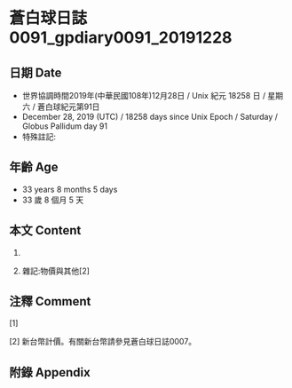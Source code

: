 # 蒼白球日誌0091_gpdiary0091_20191228 #

## 日期 Date ##

* 世界協調時間2019年(中華民國108年)12月28日 / Unix 紀元 18258 日 / 星期六 / 蒼白球紀元第91日
* December 28, 2019 (UTC) / 18258 days since Unix Epoch / Saturday / Globus Pallidum day 91
* 特殊註記:

## 年齡 Age ##

* 33 years 8 months 5 days
* 33 歲 8 個月 5 天

## 本文 Content ##

1. 

    
2. 雜記:物價與其他[2]

    

## 注釋 Comment ##

[1] 


[2] 新台幣計價。有關新台幣請參見蒼白球日誌0007。



## 附錄 Appendix ##

